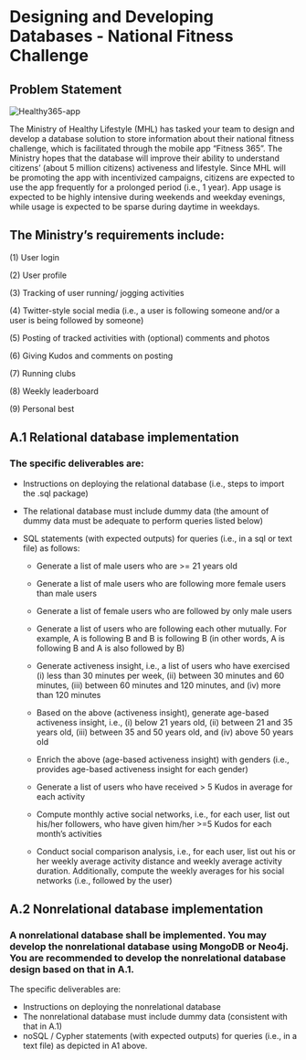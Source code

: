 # Designing and Developing Databases - National Fitness Challenge
## Problem Statement

![Healthy365-app](https://user-images.githubusercontent.com/45563371/89202582-c22a4a80-d5e5-11ea-83ae-84731d1a9c6b.jpg)

The Ministry of Healthy Lifestyle (MHL) has tasked your team to design and develop a database solution to store information about their national fitness challenge, which is facilitated through the mobile app “Fitness 365”. The Ministry hopes that the database will improve their ability to understand citizens’ (about 5 million citizens) activeness and lifestyle. Since MHL will be promoting the app with incentivized campaigns, citizens are expected to use the app frequently for a prolonged period (i.e., 1 year). App usage is expected to be highly intensive during weekends and weekday evenings, while usage is expected to be sparse during daytime in weekdays.

## The Ministry’s requirements include:

(1)	User login

(2)	User profile

(3)	Tracking of user running/ jogging activities

(4)	Twitter-style social media (i.e., a user is following someone and/or a user is being followed by someone)

(5)	Posting of tracked activities with (optional) comments and photos

(6)	Giving Kudos and comments on posting

(7)	Running clubs 

(8)	Weekly leaderboard

(9)	Personal best


## A.1 Relational database implementation

### The specific deliverables are:

-	Instructions on deploying the relational database (i.e., steps to import the .sql package)

-	The relational database must include dummy data (the amount of dummy data must be adequate to perform queries listed below)

-	SQL statements (with expected outputs) for queries (i.e., in a sql or text file) as follows:

    -	Generate a list of male users who are >= 21 years old

    -	Generate a list of male users who are following more female users than male users

    -	Generate a list of female users who are followed by only male users

    -	Generate a list of users who are following each other mutually. For example, A is following B and B is following B (in other words, A is following B and A is also followed by B)

    -	Generate activeness insight, i.e., a list of users who have exercised (i) less than 30 minutes per week, (ii) between 30 minutes and 60 minutes, (iii) between 60 minutes and 120 minutes, and (iv) more than 120 minutes

    -	Based on the above (activeness insight), generate age-based activeness insight, i.e., (i) below 21 years old, (ii) between 21 and 35 years old, (iii) between 35 and 50 years old, and (iv) above 50 years old

    -	Enrich the above (age-based activeness insight) with genders (i.e., provides age-based activeness insight for each gender)

    -	Generate a list of users who have received > 5 Kudos in average for each activity

    -	Compute monthly active social networks, i.e., for each user, list out his/her followers, who have given him/her >=5 Kudos for each month’s activities

    -	Conduct social comparison analysis, i.e., for each user, list out his or her weekly average activity distance and weekly average activity duration. Additionally, compute the weekly averages for his social networks (i.e., followed by the user)

## A.2 Nonrelational database implementation

### A nonrelational database shall be implemented. You may develop the nonrelational database using MongoDB or Neo4j. You are recommended to develop the nonrelational database design based on that in A.1.

The specific deliverables are:

-	Instructions on deploying the nonrelational database 
-	The nonrelational database must include dummy data (consistent with that in A.1)
-	noSQL / Cypher statements (with expected outputs) for queries (i.e., in a text file) as depicted in A1 above.
